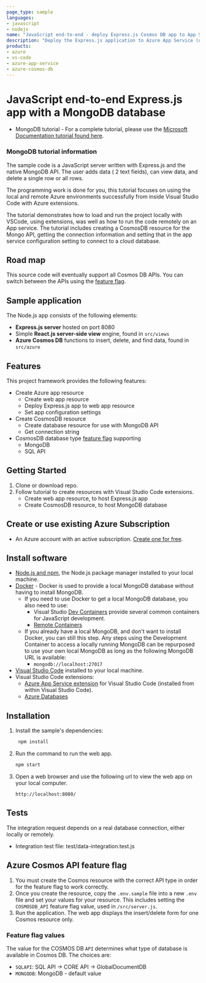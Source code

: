 ```yaml
---
page_type: sample
languages:
- javascript
- nodejs
name: "JavaScript end-to-end - deploy Express.js Cosmos DB app to App Service from Visual Studio Code"
description: "Deploy the Express.js application to Azure App Service (on Linux) and a Cosmos DB."
products:
- azure
- vs-code
- azure-app-service
- azure-cosmos-db
---
```

# JavaScript end-to-end Express.js app with a MongoDB database

* MongoDB tutorial - For a complete tutorial, please use the [Microsoft Documentation tutorial found here](https://docs.microsoft.com/azure/developer/javascript/tutorial/web-app-mongodb). 

### MongoDB tutorial information

The sample code is a JavaScript server written with Express.js and the native MongoDB API. The user adds data ( 2 text fields), can view data, and delete a single row or all rows. 

The programming work is done for you, this tutorial focuses on using the local and remote Azure environments successfully from inside Visual Studio Code with Azure extensions.

The tutorial demonstrates how to load and run the project locally with VSCode, using extensions, was well as how to run the code remotely on an App service. The tutorial includes creating a CosmosDB resource for the Mongo API, getting the connection information and setting that in the app service configuration setting to connect to a cloud database. 

## Road map

This source code will eventually support all Cosmos DB APIs. You can switch between the APIs using the [feature flag](#azure-cosmos-api-feature-flag). 

## Sample application

The Node.js app consists of the following elements:

* **Express.js server** hosted on port 8080
* Simple **React.js server-side view** engine, found in `src/views`
* **Azure Cosmos DB** functions to insert, delete, and find data, found in `src/azure`

## Features

This project framework provides the following features:

* Create Azure app resource
    * Create web app resource
    * Deploy Express.js app to web app resource
    * Set app configuration settings
* Create CosmosDB resource 
    * Create database resource for use with MongoDB API
    * Get connection string
* CosmosDB database type [feature flag](#azure-cosmos-api-feature-flag) supporting
    * MongoDB 
    * SQL API

## Getting Started

1. Clone or download repo.
1. Follow tutorial to create resources with Visual Studio Code extensions.
    * Create web app resource, to host Express.js app
    * Create CosmosDB resource, to host MongoDB database

## Create or use existing Azure Subscription 

* An Azure account with an active subscription. [Create one for free](https://azure.microsoft.com/free/?utm_source=campaign&utm_campaign=vscode-tutorial-appservice-extension&mktingSource=vscode-tutorial-appservice-extension).

## Install software

- [Node.js and npm](https://nodejs.org/en/download), the Node.js package manager installed to your local machine.
- [Docker](https://docs.docker.com/get-docker/) - Docker is used to provide a local MongoDB database without having to install MongoDB. 
    - If you need to use Docker to get a local MongoDB database, you also need to use:
        -  Visual Studio [Dev Containers](https://code.visualstudio.com/docs/remote/containers) provide several common containers for JavaScript development. 
        - [Remote Containers](https://marketplace.visualstudio.com/items?itemName=ms-vscode-remote.remote-containers)
    - If you already have a local MongoDB, and don't want to install Docker, you can still this step. Any steps using the Development Container to access a locally running MongoDB can be repurposed to use your own local MongoDB as long as the following MongoDB URL is available: 
        - `mongodb://localhost:27017`
- [Visual Studio Code](https://code.visualstudio.com/) installed to your local machine. 
- Visual Studio Code extensions:
    - [Azure App Service extension](https://marketplace.visualstudio.com/items?itemName=ms-azuretools.vscode-azureappservice) for Visual Studio Code (installed from within Visual Studio Code).
    - [Azure Databases](https://marketplace.visualstudio.com/items?itemName=ms-azuretools.vscode-cosmosdb)

## Installation

1. Install the sample's dependencies:

   ```javascript
    npm install
    ```

1. Run the command to run the web app.

    ```javascript
    npm start
    ```

1. Open a web browser and use the following url to view the web app on your local computer.

    ```url
    http://localhost:8080/
    ```

## Tests

The integration request depends on a real database connection, either locally or remotely. 

* Integration test file: test/data-integration.test.js

## Azure Cosmos API feature flag

1. You must create the Cosmos resource with the correct API type in order for the feature flag to work correctly. 
1. Once you create the resource, copy the `.env.sample` file into a new `.env` file and set your values for your resource. This includes setting the `COSMOSDB_API` feature flag value, used in `/src/server.js`. 
1. Run the application. The web app displays the insert/delete form for one Cosmos resource only. 

### Feature flag values

The value for the COSMOS DB `API` determines what type of database is available in Cosmos DB. The choices are:

* `SQLAPI`: SQL API -> CORE API -> GlobalDocumentDB
* `MONGODB`: MongoDB - default value
